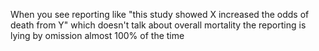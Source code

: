 When you see reporting like "this study showed X increased the odds of death from Y" which doesn't talk about overall mortality the reporting is lying by omission almost 100% of the time

